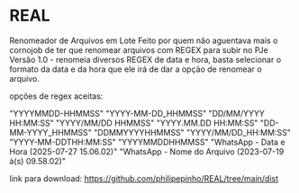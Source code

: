 # REAL
Renomeador de Arquivos em Lote
Feito por quem não aguentava mais o cornojob de ter que renomear arquivos com REGEX para subir no PJe
Versão 1.0 - renomeia diversos REGEX de data e hora, basta selecionar o formato da data e da hora que ele irá de dar a opção de renomear o arquivo.

opções de regex aceitas:

"YYYYMMDD-HHMMSS"
"YYYY-MM-DD_HHMMSS"
"DD/MM/YYYY HH:MM:SS"
"YYYY/MM/DD HHMMSS"
"YYYY.MM.DD HH:MM:SS"
"DD-MM-YYYY_HHMMSS"
"DDMMYYYYHHMMSS"
"YYYY/MM/DD_HH:MM:SS"
"YYYY-MM-DDTHH:MM:SS"
"YYYYMMDDHHMMSS"
"WhatsApp - Data e Hora (2025-07-27 15.06.02)"
"WhatsApp - Nome do Arquivo (2023-07-19 à(s) 09.58.02)"

link para download:
https://github.com/philipepinho/REAL/tree/main/dist
